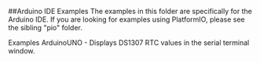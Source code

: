 ##Arduino IDE Examples
The examples in this folder are specifically for the Arduino IDE. If you are looking for examples using PlatformIO, please see the sibling "pio" folder.

Examples
ArduinoUNO - Displays DS1307 RTC values in the serial terminal window.
 
